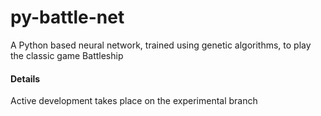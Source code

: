 # py-battle-net

A Python based neural network, trained using genetic algorithms, to play the classic game Battleship



#### Details
Active development takes place on the experimental branch
